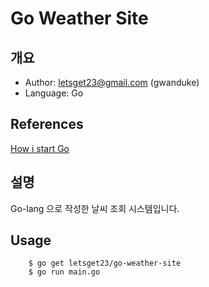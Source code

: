 # Go Weather Site
## 개요
- Author: letsget23@gmail.com (gwanduke)
- Language: Go

## References
[How i start Go](http://howistart.org/posts/go/1/index.html)

## 설명
Go-lang 으로 작성한 날씨 조회 시스템입니다.

## Usage
```
    $ go get letsget23/go-weather-site
    $ go run main.go
```